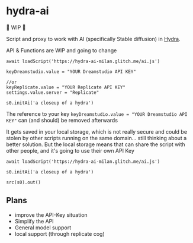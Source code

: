 # hydra-ai

 🚧 WIP 🚧

Script and proxy to work with AI (specifically Stable diffusion) in [Hydra](https://github.com/ojack/hydra/).

API & Functions are WIP and going to change

```Js
await loadScript('https://hydra-ai-milan.glitch.me/ai.js')

keyDreamstudio.value = "YOUR Dreamstudio API KEY"

//or
keyReplicate.value = "YOUR Replicate API KEY"
settings.value.server = "Replicate"

s0.initAi('a closeup of a hydra')
```

The reference to your key `keyDreamstudio.value = "YOUR Dreamstudio API KEY"` can (and should) be removed afterwards

It gets saved in your local storage, which is not really secure and could be stolen by other scripts running on the same domain… still thinking about a better solution. But the local storage means that can share the script with other people, and it's going to use their own API Key


```Js
await loadScript('https://hydra-ai-milan.glitch.me/ai.js')

s0.initAi('a closeup of a hydra')

src(s0).out()

```

## Plans

- improve the API-Key situation
- Simplify the API
- General model support
- local support (through replicate cog)
